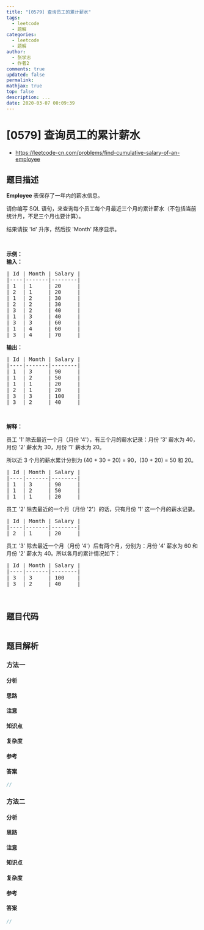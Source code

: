 ```yaml
---
title: "[0579] 查询员工的累计薪水"
tags:
  - leetcode
  - 题解
categories:
  - leetcode
  - 题解
author:
  - 张学志
  - 作者2
comments: true
updated: false
permalink:
mathjax: true
top: false
description: ...
date: 2020-03-07 00:09:39
---
```



# [0579] 查询员工的累计薪水
* https://leetcode-cn.com/problems/find-cumulative-salary-of-an-employee


## 题目描述

<p><strong>Employee</strong> 表保存了一年内的薪水信息。</p>

<p>请你编写 SQL 语句，来查询每个员工每个月最近三个月的累计薪水（不包括当前统计月，不足三个月也要计算）。</p>

<p>结果请按 &#39;Id&#39; 升序，然后按 &#39;Month&#39; 降序显示。</p>

<p>&nbsp;</p>

<p><strong>示例：</strong><br>
<strong>输入：</strong></p>

<pre>| Id | Month | Salary |
|----|-------|--------|
| 1  | 1     | 20     |
| 2  | 1     | 20     |
| 1  | 2     | 30     |
| 2  | 2     | 30     |
| 3  | 2     | 40     |
| 1  | 3     | 40     |
| 3  | 3     | 60     |
| 1  | 4     | 60     |
| 3  | 4     | 70     |
</pre>

<p><strong>输出：</strong></p>

<pre>| Id | Month | Salary |
|----|-------|--------|
| 1  | 3     | 90     |
| 1  | 2     | 50     |
| 1  | 1     | 20     |
| 2  | 1     | 20     |
| 3  | 3     | 100    |
| 3  | 2     | 40     |
</pre>

<p>&nbsp;</p>

<p><strong>解释：</strong></p>

<p>员工 &#39;1&#39;&nbsp;除去最近一个月（月份 &#39;4&#39;），有三个月的薪水记录：月份 &#39;3&#39;&nbsp;薪水为&nbsp;40，月份 &#39;2&#39;&nbsp;薪水为 30，月份 &#39;1&#39;&nbsp;薪水为 20。</p>

<p>所以近 3 个月的薪水累计分别为&nbsp;(40 + 30 + 20) =&nbsp;90，(30 + 20) = 50 和 20。</p>

<pre>| Id | Month | Salary |
|----|-------|--------|
| 1  | 3     | 90     |
| 1  | 2     | 50     |
| 1  | 1     | 20     |
</pre>

<p>员工 &#39;2&#39; 除去最近的一个月（月份 &#39;2&#39;）的话，只有月份 &#39;1&#39; 这一个月的薪水记录。</p>

<pre>| Id | Month | Salary |
|----|-------|--------|
| 2  | 1     | 20     |
</pre>

<p>员工 &#39;3&#39; 除去最近一个月（月份 &#39;4&#39;）后有两个月，分别为：月份 &#39;4&#39; 薪水为 60 和 月份 &#39;2&#39; 薪水为 40。所以各月的累计情况如下：</p>

<pre>| Id | Month | Salary |
|----|-------|--------|
| 3  | 3     | 100    |
| 3  | 2     | 40     |
</pre>

<p>&nbsp;</p>



## 题目代码

```cpp
```


## 题目解析


### 方法一

#### 分析

#### 思路

#### 注意

#### 知识点

#### 复杂度

#### 参考

#### 答案

```cpp
//
```


### 方法二

#### 分析

#### 思路

#### 注意

#### 知识点

#### 复杂度

#### 参考

#### 答案

```cpp
//
```


